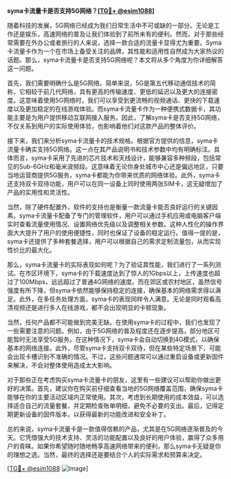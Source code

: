 **syma卡流量卡是否支持5G网络？[[TG💪+ @esim1088](https://t.me/s/esim1088)]**

随着科技的发展，5G网络已经成为我们日常生活中不可或缺的一部分。无论是工作还是娱乐，高速网络的普及让我们体验到了前所未有的便利。然而，对于那些经常需要在外办公或者旅行的人来说，选择一款合适的流量卡显得尤为重要。Syma卡流量卡作为一个在市场上备受关注的品牌，其性能和适用性自然成为大家热议的话题。那么，syma卡流量卡是否支持5G网络呢？本文将从多个角度为你详细解答这一问题。

首先，我们需要明确什么是5G网络。简单来说，5G是第五代移动通信技术的简称，它相较于前几代网络，具有更高的传输速度、更低的延迟以及更大的连接密度。这意味着使用5G网络时，我们可以享受到更流畅的视频通话、更快的下载速度以及更加稳定的在线游戏体验。而syma卡流量卡作为一种便携式数据卡，其功能主要是为用户提供移动互联网接入服务。因此，了解syma卡是否支持5G网络，不仅关系到用户的实际使用体验，也影响着他们对这款产品的整体评价。

接下来，我们来分析syma卡流量卡的技术规格。根据官方提供的信息，syma卡流量卡确实支持5G网络。这一点在其产品说明书和技术参数中均有明确标注。具体而言，syma卡采用了先进的芯片技术和天线设计，能够兼容多种频段，包括常见的Sub-6GHz和毫米波频段。这意味着无论你身处城市中心还是偏远地区，只要当地运营商提供5G服务，syma卡都能为你带来优质的网络体验。此外，syma卡还支持双卡双待功能，用户可以在同一设备上同时使用两张SIM卡，这无疑增加了产品的实用性和灵活性。

当然，除了硬件配置外，软件的支持也是衡量一款流量卡能否良好运行的关键因素。syma卡流量卡配备了专门的管理软件，用户可以通过手机应用或电脑客户端实时查看流量使用情况、设置网络优先级以及调整相关参数。这种人性化的操作界面大大提升了用户的使用便捷性，同时也保证了设备的稳定运行。值得一提的是，syma卡还提供了多种套餐选择，用户可以根据自己的需求定制流量包，从而实现性价比的最大化。

那么，syma卡流量卡的实际表现如何呢？为了验证其性能，我们进行了一系列测试。在市区环境下，syma卡的下载速度达到了惊人的1Gbps以上，上传速度也超过了100Mbps，远远超过了普通4G网络的速度。而在郊区或农村地区，虽然信号强度有所下降，但syma卡依然能够保持稳定的连接，确保基本的网络需求得以满足。此外，在多任务处理方面，syma卡的表现同样令人满意。无论是同时观看高清视频还是进行多人在线游戏，都不会出现明显的卡顿现象。

当然，任何产品都不可能做到完美无缺。在使用syma卡的过程中，我们也发现了一些需要注意的问题。例如，由于5G网络的普及程度还在逐步提高，部分地区可能暂时无法享受5G服务。在这种情况下，syma卡会自动切换到4G模式，以确保基本的网络连接。此外，尽管syma卡支持双卡双待，但在某些特定场景下，可能会出现卡槽识别不准确的情况。不过，这些问题通常可以通过重启设备或更新固件来解决，不会对整体使用造成太大影响。

对于那些正在考虑购买syma卡流量卡的朋友，这里有一些建议可以帮助你做出更好的决策。首先，建议你在购买前仔细查看当地的5G网络覆盖范围，确保syma卡能够在你的主要活动区域内正常使用。其次，考虑到长期使用的成本效益，可以选择适合自己的流量套餐，并定期检查账单明细，避免不必要的支出。最后，记得定期更新设备的固件版本，以获得最新的功能改进和安全补丁。

总的来说，syma卡流量卡是一款值得信赖的产品，尤其是在5G网络逐渐普及的今天。它凭借强大的技术支持、灵活的功能配置以及良好的用户体验，赢得了众多用户的青睐。如果你希望随时随地畅享高速网络带来的便利，那么syma卡无疑是你的理想之选。当然，最终的选择还是要结合个人的实际需求和预算来决定。

[[TG💪+ @esim1088](https://t.me/s/esim1088) ![Image](https://i.postimg.cc/4NQfJmqS/Snipaste-2025-05-13-00-14-12.png)]